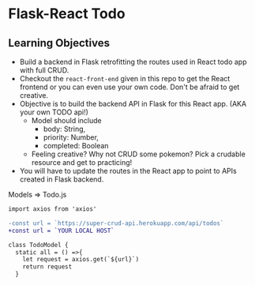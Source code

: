 # Flask-React Todo

## Learning Objectives
- Build a backend in Flask retrofitting the routes used in React todo app with full CRUD.
- Checkout the `react-front-end` given in this repo to get the React frontend or you can even use your own code. Don't be afraid to get creative. 
- Objective is to build the backend API in Flask for this React app. (AKA your own TODO api!)
    - Model should include 
        - body: String,
        - priority: Number,
        - completed: Boolean
    - Feeling creative? Why not CRUD some pokemon? Pick a crudable resource and get to practicing! 
- You will have to update the routes in the React app to point to APIs created in Flask backend.

Models => Todo.js

```diff
import axios from 'axios'

-const url = `https://super-crud-api.herokuapp.com/api/todos`
+const url = `YOUR LOCAL HOST`

class TodoModel {
  static all = () =>{
    let request = axios.get(`${url}`)
    return request
  }
```